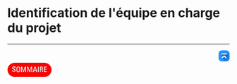 # Identification de l'équipe en charge du projet

---
<!-- Bouton 'Retour vers le Sommaire' et Bouton 'Retour vers haut' du document -->
<div align="right">
    <a href="#identification-de-léquipe-en-charge-du-projet">
        <img src="../../assets/icon-vers-le-haut.png" alt="Retour vers le haut" style="width: 25px;" />
    </a>
</div>
<div align="left">
    <a href="/README.md">
        <img src="../../assets/summary.png" alt="Retour vers le haut" style="width: 100px;" />
    </a>
</div>
